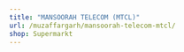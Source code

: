 ```yaml
---
title: "MANSOORAH TELECOM (MTCL)"
url: /muzaffargarh/mansoorah-telecom-mtcl/
shop: Supermarkt
---
```


